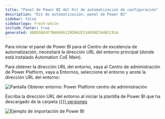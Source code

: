 ```yaml
---
title: "Panel de Power BI del Kit de automatización de configuración"
description: "Kit de automatización: panel de Power BI"
sidebar: false
sidebarlogo: fresh-white
include_footer: true
generated: 90DE8AE4F7BA66E6129D0A2E53A958D7A4BCC91A
---
```


Para iniciar el panel de Power BI para el Centro de excelencia de automatización, necesitará la dirección URL del entorno principal (donde está instalado Automation CoE Main).

Para obtener la dirección URL del entorno, vaya al Centro de administración de Power Platform, vaya a Entornos, seleccione el entorno y anote la dirección URL del entorno:

![Pantalla Obtener entorno: Power Platform centro de administración](/images/get-environment.png)

Escriba la dirección URL del entorno al iniciar la plantilla de Power BI que ha descargado de la carpeta [{{<product-name>}} versiones](https://github.com/microsoft/powercat-automation-kit/releases)

![Ejemplo de importación de Power BI](/images/power-bi-import.png)
